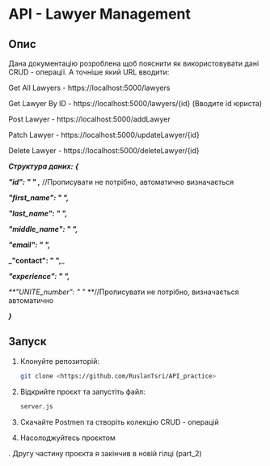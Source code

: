# API - Lawyer Management

## Опис
Дана документацію розроблена щоб пояснити як використовувати дані CRUD - операції. А точніше який URL вводити:

Get All Lawyers - https://localhost:5000/lawyers

Get Lawyer By ID - https://localhost:5000/lawyers/{id} (Вводите id юриста)

Post Lawyer - https://localhost:5000/addLawyer

Patch Lawyer - https://localhost:5000/updateLawyer/{id}

Delete Lawyer - https://localhost:5000/deleteLawyer/{id}

_**Структура даних:**_
_**{**_

_**"id": " " ,**_ //Прописувати не потрібно, автоматично визначається

_**"first_name": " ",**_

_**"last_name": " ",**_

_**"middle_name": " ",**_

_**"email": " ",**_

**_"contact": " ",**_

_**"experience": " ",**_

_**"UNITE_number": " " **_//Прописувати не потрібно, визначається автоматично

_**}**_


## Запуск
1. Клонуйте репозиторій:
   ```bash
   git clone <https://github.com/RuslanTsri/API_practice>
   ```
2. Відкрийте проєкт та запустіть файл:
   ```bash
   server.js
   ```
3. Скачайте Postmen та створіть колекцію CRUD - операцій


4. Насолоджуйтесь проєктом

   
. Другу частину проєкта я закінчив в новій гілці (part_2)

